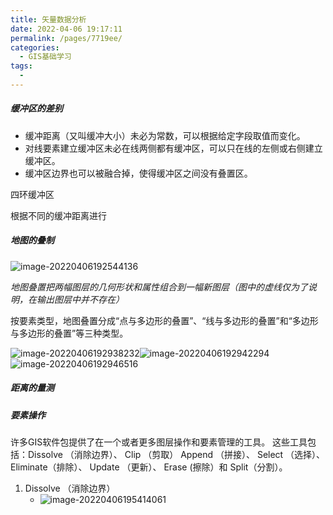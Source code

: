 ```yaml
---
title: 矢量数据分析
date: 2022-04-06 19:17:11
permalink: /pages/7719ee/
categories:
  - GIS基础学习
tags:
  - 
---
```

##### 缓冲区的差别

- 缓冲距离（又叫缓冲大小）未必为常数，可以根据给定字段取值而变化。 
-  对线要素建立缓冲区未必在线两侧都有缓冲区，可以只在线的左侧或右侧建立缓冲区。 
-  缓冲区边界也可以被融合掉，使得缓冲区之间没有叠置区。 

四环缓冲区

根据不同的缓冲距离进行

##### 地图的叠制

![image-20220406192544136](https://pic-xiaocao123-1304191709.cos.ap-guangzhou.myqcloud.com/image-20220406192544136.png)

*地图叠置把两幅图层的几何形状和属性组合到一幅新图层（图中的虚线仅为了说明，在输出图层中并不存在）*

 按要素类型，地图叠置分成“点与多边形的叠置”、“线与多边形的叠置”和“多边形与多边形的叠置”等三种类型。

![image-20220406192938232](https://pic-xiaocao123-1304191709.cos.ap-guangzhou.myqcloud.com/image-20220406192938232.png)![image-20220406192942294](https://pic-xiaocao123-1304191709.cos.ap-guangzhou.myqcloud.com/image-20220406192942294.png)![image-20220406192946516](https://pic-xiaocao123-1304191709.cos.ap-guangzhou.myqcloud.com/image-20220406192946516.png)

##### 距离的量测

##### 要素操作

许多GIS软件包提供了在一个或者更多图层操作和要素管理的工具。 
这些工具包括：Dissolve （消除边界）、 Clip （剪取） Append （拼接）、  Select （选择）、 Eliminate（排除）、 Update （更新）、  Erase (擦除）和 Split（分割）。

1. Dissolve （消除边界）
   - ![image-20220406195414061](https://pic-xiaocao123-1304191709.cos.ap-guangzhou.myqcloud.com/image-20220406195414061.png)